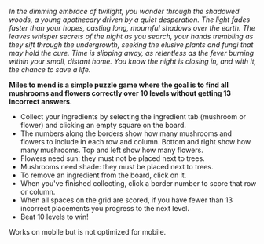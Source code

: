 *In the dimming embrace of twilight, you wander through the shadowed woods, a young apothecary driven by a quiet desperation. The light fades faster than your hopes, casting long, mournful shadows over the earth. The leaves whisper secrets of the night as you search, your hands trembling as they sift through the undergrowth, seeking the elusive plants and fungi that may hold the cure. Time is slipping away, as relentless as the fever burning within your small, distant home. You know the night is closing in, and with it, the chance to save a life.*

**Miles to mend is a simple puzzle game where the goal is to find all mushrooms and flowers correctly over 10 levels without getting 13 incorrect answers.**
- Collect your ingredients by selecting the ingredient tab (mushroom or flower) and clicking an empty square on the board.
- The numbers along the borders show how many mushrooms and flowers to include in each row and column. Bottom and right show how many mushrooms. Top and left show how many flowers.
- Flowers need sun: they must not be placed next to trees.
- Mushrooms need shade: they must be placed next to trees.
- To remove an ingredient from the board, click on it.
- When you've finished collecting, click a border number to score that row or column.
- When all spaces on the grid are scored, if you have fewer than 13 incorrect placements you progress to the next level.
- Beat 10 levels to win!

Works on mobile but is not optimized for mobile.